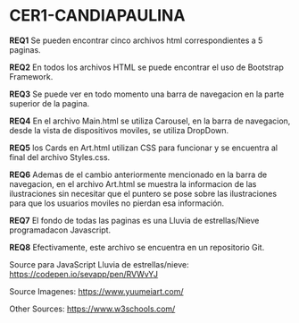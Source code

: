 # CER1-CANDIAPAULINA

**REQ1** Se pueden encontrar cinco archivos html correspondientes a 5 paginas.

**REQ2** En todos los archivos HTML se puede encontrar el uso de Bootstrap Framework.

**REQ3** Se puede ver en todo momento una barra de navegacion en la parte superior de la pagina.

**REQ4** En el archivo Main.html se utiliza Carousel, en la barra de navegacion, desde la vista de dispositivos moviles, se utiliza DropDown.

**REQ5** los Cards en Art.html utilizan CSS para funcionar y se encuentra al final del archivo Styles.css.

**REQ6** Ademas de el cambio anteriormente mencionado en la barra de navegacion, en el archivo Art.html se muestra la informacion de las ilustraciones sin necesitar que el puntero se pose sobre las ilustraciones para que los usuarios moviles no pierdan esa información.

**REQ7** El fondo de todas las paginas es una Lluvia de estrellas/Nieve programadacon Javascript.

**REQ8** Efectivamente, este archivo se encuentra en un repositorio Git.

Source para JavaScript Lluvia de estrellas/nieve: https://codepen.io/sevapp/pen/RVWvYJ

Source Imagenes: https://www.yuumeiart.com/

Other Sources: https://www.w3schools.com/